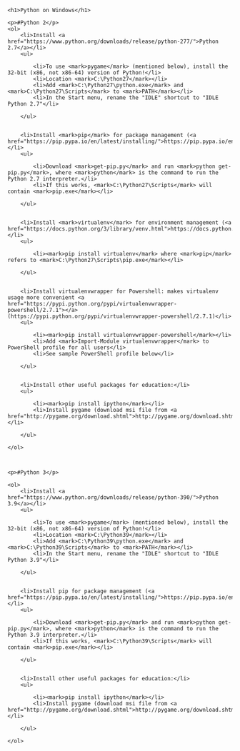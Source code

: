 	<h1>Python on Windows</h1>	

	<p>#Python 2</p>
	<ol>
		<li>Install <a href="https://www.python.org/downloads/release/python-277/">Python 2.7</a></li>
		<ul>

			<li>To use <mark>pygame</mark> (mentioned below), install the 32-bit (x86, not x86-64) version of Python!</li>
			<li>Location <mark>C:\Python27</mark></li>
			<li>Add <mark>C:\Python27\python.exe</mark> and <mark>C:\Python27\Scripts</mark> to <mark>PATH</mark></li>
			<li>In the Start menu, rename the "IDLE" shortcut to "IDLE Python 2.7"</li>

		</ul>


		<li>Install <mark>pip</mark> for package management (<a href="https://pip.pypa.io/en/latest/installing/">https://pip.pypa.io/en/latest/installing/</a>)</li>
		<ul>

			<li>Download <mark>get-pip.py</mark> and run <mark>python get-pip.py</mark>, where <mark>python</mark> is the command to run the Python 2.7 interpreter.</li>
			<li>If this works, <mark>C:\Python27\Scripts</mark> will contain <mark>pip.exe</mark></li>
	
		</ul>


		<li>Install <mark>virtualenv</mark> for environment management (<a href="https://docs.python.org/3/library/venv.html">https://docs.python.org/3/library/venv.html</a>)</li>
		<ul>

			<li><mark>pip install virtualenv</mark> where <mark>pip</mark> refers to <mark>C:\Python27\Scripts\pip.exe</mark></li>
	
		</ul>


		<li>Install virtualenvwrapper for Powershell: makes virtualenv usage more convenient <a href="https://pypi.python.org/pypi/virtualenvwrapper-powershell/2.7.1"></a> (https://pypi.python.org/pypi/virtualenvwrapper-powershell/2.7.1)</li>
		<ul>

			<li><mark>pip install virtualenvwrapper-powershell</mark></li>
			<li>Add <mark>Import-Module virtualenvwrapper</mark> to PowerShell profile for all users</li>
			<li>See sample PowerShell profile below</li>

		</ul>


		<li>Install other useful packages for education:</li>
		<ul>

			<li><mark>pip install ipython</mark></li>
			<li>Install pygame (download msi file from <a href="http://pygame.org/download.shtml">http://pygame.org/download.shtml</a>)</li>
	
		</ul>

	</ol>



	<p>#Python 3</p>
	
	<ol>
		<li>Install <a href="https://www.python.org/downloads/release/python-390/">Python 3.9</a></li>
		<ul>

			<li>To use <mark>pygame</mark> (mentioned below), install the 32-bit (x86, not x86-64) version of Python!</li>
			<li>Location <mark>C:\Python39</mark></li>
			<li>Add <mark>C:\Python39\python.exe</mark> and <mark>C:\Python39\Scripts</mark> to <mark>PATH</mark></li>
			<li>In the Start menu, rename the "IDLE" shortcut to "IDLE Python 3.9"</li>

		</ul>


		<li>Install pip for package management (<a href="https://pip.pypa.io/en/latest/installing/">https://pip.pypa.io/en/latest/installing/</a>)</li>
		<ul>

			<li>Download <mark>get-pip.py</mark> and run <mark>python get-pip.py</mark>, where <mark>python</mark> is the command to run the Python 3.9 interpreter.</li>
			<li>If this works, <mark>C:\Python39\Scripts</mark> will contain <mark>pip.exe</mark></li>

		</ul>


		<li>Install other useful packages for education:</li>
		<ul>

			<li><mark>pip install ipython</mark></li>
			<li>Install pygame (download msi file from <a href="http://pygame.org/download.shtml">http://pygame.org/download.shtml</a>)</li>

		</ul>

	</ol>	


